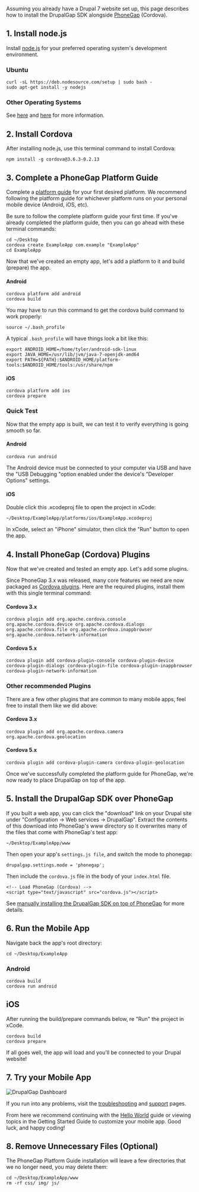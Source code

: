 Assuming you already have a Drupal 7 website set up, this page describes how to install the DrupalGap SDK alongside [PhoneGap](http://phonegap.com/) (Cordova).

## 1. Install node.js

Install [node.js](http://nodejs.org/) for your preferred operating system's development environment.

### Ubuntu

```
curl -sL https://deb.nodesource.com/setup | sudo bash -
sudo apt-get install -y nodejs
```

### Other Operating Systems

See [here](https://github.com/joyent/node) and [here](https://github.com/joyent/node/wiki/Installing-Node.js-via-package-manager) for more information.

## 2. Install Cordova

After installing node.js, use this terminal command to install Cordova:

`npm install -g cordova@3.6.3-0.2.13`

## 3. Complete a PhoneGap Platform Guide

Complete a [platform guide](https://cordova.apache.org/docs/en/latest/guide/platforms/index.html) for your first desired platform. We recommend following the platform guide for whichever platform runs on your personal mobile device (Android, iOS, etc).

Be sure to follow the complete platform guide your first time. If you've already completed the platform guide, then you can go ahead with these terminal commands:

```
cd ~/Desktop
cordova create ExampleApp com.example "ExampleApp"
cd ExampleApp
```

Now that we've created an empty app, let's add a platform to it and build (prepare) the app.

#### Android

```
cordova platform add android
cordova build
```

You may have to run this command to get the cordova build command to work properly:

`source ~/.bash_profile`

A typical `.bash_profile` will have things look a bit like this:

```
export ANDROID_HOME=/home/tyler/android-sdk-linux
export JAVA_HOME=/usr/lib/jvm/java-7-openjdk-amd64
export PATH=${PATH}:$ANDROID_HOME/platform-tools:$ANDROID_HOME/tools:/usr/share/npm
```

#### iOS

```
cordova platform add ios
cordova prepare
```

### Quick Test

Now that the empty app is built, we can test it to verify everything is going smooth so far.

#### Android

`cordova run android`

The Android device must be connected to your computer via USB and have the "USB Debugging "option enabled under the device's "Developer Options" settings.

#### iOS

Double click this .xcodeproj file to open the project in xCode:

`~/Desktop/ExampleApp/platforms/ios/ExampleApp.xcodeproj`

In xCode, select an "iPhone" simulator, then click the "Run" button to open the app.

## 4. Install PhoneGap (Cordova) Plugins

Now that we've created and tested an empty app. Let's add some plugins.

Since PhoneGap 3.x was released, many core features we need are now packaged as [Cordova plugins](http://plugins.cordova.io/#/_browse/all). Here are the required plugins, install them with this single terminal command:

#### Cordova 3.x

`cordova plugin add org.apache.cordova.console org.apache.cordova.device org.apache.cordova.dialogs org.apache.cordova.file org.apache.cordova.inappbrowser org.apache.cordova.network-information`

#### Cordova 5.x

`cordova plugin add cordova-plugin-console cordova-plugin-device cordova-plugin-dialogs cordova-plugin-file cordova-plugin-inappbrowser cordova-plugin-network-information`

### Other recommended Plugins

There are a few other plugins that are common to many mobile apps, feel free to install them like we did above:

#### Cordova 3.x

`cordova plugin add org.apache.cordova.camera org.apache.cordova.geolocation`

#### Cordova 5.x

`cordova plugin add cordova-plugin-camera cordova-plugin-geolocation`

Once we've successfully completed the platform guide for PhoneGap, we're now ready to place DrupalGap on top of the app.

## 5. Install the DrupalGap SDK over PhoneGap

If you built a web app, you can click the "download" link on your Drupal site under "Configuration -> Web services -> DrupalGap". Extract the contents of this download into PhoneGap's www directory so it overwrites many of the files that come with PhoneGap's test app:

`~/Desktop/ExampleApp/www`

Then open your app's `settings.js file`, and switch the mode to phonegap:

`drupalgap.settings.mode = 'phonegap';`

Then include the `cordova.js` file in the body of your `index.html` file.

```
<!-- Load PhoneGap (Cordova) -->
<script type="text/javascript" src="cordova.js"></script>
```

See [manually installing the DrupalGap SDK on top of PhoneGap]() for more details.

## 6. Run the Mobile App

Navigate back the app's root directory:

`cd ~/Desktop/ExampleApp`

### Android

```
cordova build
cordova run android
```

## iOS

After running the build/prepare commands below, re "Run" the project in xCode.

```
cordova build
cordova prepare
```

If all goes well, the app will load and you'll be connected to your Drupal website!

## 7. Try your Mobile App

![DrupalGap Dashboard](http://www.drupalgap.org/sites/default/files/dashboard_2.png)

If you run into any problems, visit the [troubleshooting](../../Install/Troubleshoot) and [support](http://drupalgap.org/support) pages.

From here we recommend continuing with the [Hello World](../../Hello_World) guide or viewing topics in the Getting Started Guide to customize your mobile app. Good luck, and happy coding!

## 8. Remove Unnecessary Files (Optional)

The PhoneGap Platform Guide installation will leave a few directories that we no longer need, you may delete them:

```
cd ~/Desktop/ExampleApp/www
rm -rf css/ img/ js/
```
